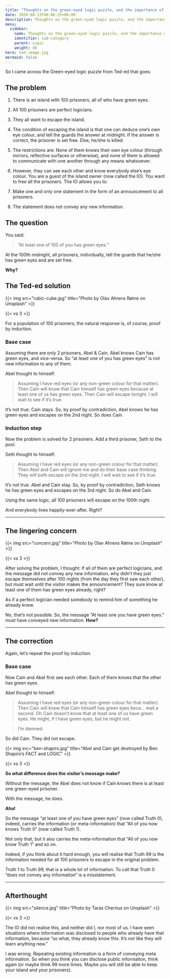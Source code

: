 ```yaml
---
title: "Thoughts on the green-eyed logic puzzle, and the importance of meta-information"
date: 2020-08-13T08:06:25+06:00
description: Thoughts on the green-eyed logic puzzle, and the importance of meta-information
menu:
  sidebar:
    name: Thoughts on the green-eyed logic puzzle, and the importance of meta-information
    identifier: sub-category
    parent: Logic
    weight: 40
hero: ted-image.jpg
mermaid: false
---
```


So I came across the Green-eyed logic puzzle from Ted-ed that goes:

## The problem
1. There is an island with 100 prisoners, all of who have green eyes.
2. All 100 prisoners are perfect logicians.
3. They all want to escape the island.
4. The condition of escaping the island is that one can deduce one’s own eye colour, and tell the guards the answer at midnight. If the answer is correct, the prisoner is set free. Else, he/she is killed.
5. The restrictions are: None of them knows their own eye colour (through mirrors, reflective surfaces or otherwise), and none of them is allowed to communicate with one another through any means whatsoever.
6. However, they can see each other and know everybody else’s eye colour.
You are a guest of the island owner (now called the IO). You want to free all the prisoners. The IO allows you to:

1. Make one and only one statement in the form of an announcement to all prisoners.
2. The statement does not convey any new information.

## The question
You said:

> “At least one of 100 of you has green eyes.”

At the 100th midnight, all prisoners, individually, tell the guards that he/she has green eyes and are set free.

**Why?**

## The Ted-ed solution

{{< img src="rubic-cube.jpg" title="Photo by Olav Ahrens Røtne on Unsplash" >}}

{{< vs 3 >}}

For a population of 100 prisoners, the natural response is, of course, proof by induction.

### Base case

Assuming there are only 2 prisoners, Abel & Cain. Abel knows Cain has green eyes, and vice-versa. So “at least one of you has green eyes” is not new information to any of them.

Abel thought to himself:

> Assuming I have red eyes (or any non-green colour for that matter). Then Cain will know that Cain himself has green eyes because at least one of us has green eyes. Then Cain will escape tonight. I will wait to see if it’s true.

It’s not true. Cain stays. So, by proof by contradiction, Abel knows he has green eyes and escapes on the 2nd night. So does Cain.

### Induction step

Now the problem is solved for 2 prisoners. Add a third prisoner, Seth to the pool.

Seth thought to himself:

> Assuming I have red eyes (or any non-green colour for that matter). Then Abel and Cain will ignore me and do their base case thinking. They will both escape on the 2nd night. I will wait to see if it’s true.

It’s not true. Abel and Cain stay. So, by proof by contradiction, Seth knows he has green eyes and escapes on the 3rd night. So do Abel and Cain.

Using the same logic, all 100 prisoners will escape on the 100th night.

And everybody lives happily-ever-after. Right?

---

## The lingering concern


{{< img src="concern.jpg" title="Photo by Olav Ahrens Røtne on Unsplash" >}}

{{< vs 3 >}}


After solving the problem, I thought: If all of them are perfect logicians, and the message did not convey any new information, why didn’t they just escape themselves after 100 nights (from the day they first saw each other), but must wait until the visitor makes the announcement? They sure know at least one of them has green eyes already, right?

As if a perfect logician needed somebody to remind him of something he already knew.

No, that’s not possible. So, the message “At least one you have green eyes.” must have conveyed new information. **How?**

---

## The correction
Again, let’s repeat the proof by induction.

### Base case

Now Cain and Abel first see each other. Each of them knows that the other has green eyes.

Abel thought to himself:

> Assuming I have red eyes (or any non-green colour for that matter). Then Cain will know that Cain himself has green eyes beca… wait a second. Oh Cain doesn’t know that at least one of us have green eyes. He might, if I have green eyes, but he might not.

> I’m damned.

So did Cain. They did not escape.


{{< img src="ben-shapiro.jpg" title="Abel and Cain get destroyed by Ben Shapiro’s FACT and LOGIC" >}}

{{< vs 3 >}}


**So what difference does the visitor’s message make?**

Without the message, the Abel does not know if Cain knows there is at least one green-eyed prisoner.

With the message, he does.

**Aha!**

So the message “at least one of you have green eyes” (now called Truth 0), indeed, carries the information (or meta-information) that “All of you now knows Truth 0” (now called Truth 1).

Not only that, but it also carries the meta-information that “All of you now know Truth 1” and so on.

Indeed, if you think about it hard enough, you will realise that Truth 99 is the information needed for all 100 prisoners to escape in the original problem.

Truth 1 to Truth 99, that is a whole lot of information. To call that Truth 0 “does not convey any information” is a misstatement.

---

## Afterthought

{{< img src="silence.jpg" title="Photo by Taras Chernus on Unsplash" >}}

{{< vs 3 >}}

The IO did not realise this, and neither did I, nor most of us. I have seen situations where information was disclosed to people who already have that information, because “so what, they already know this. It’s not like they will learn anything new.”

I was wrong. Repeating existing information is a form of conveying meta information. So when you think you can disclose public information, think again (or maybe think 99 more times. Maybe you will still be able to keep your island and your prisoners).